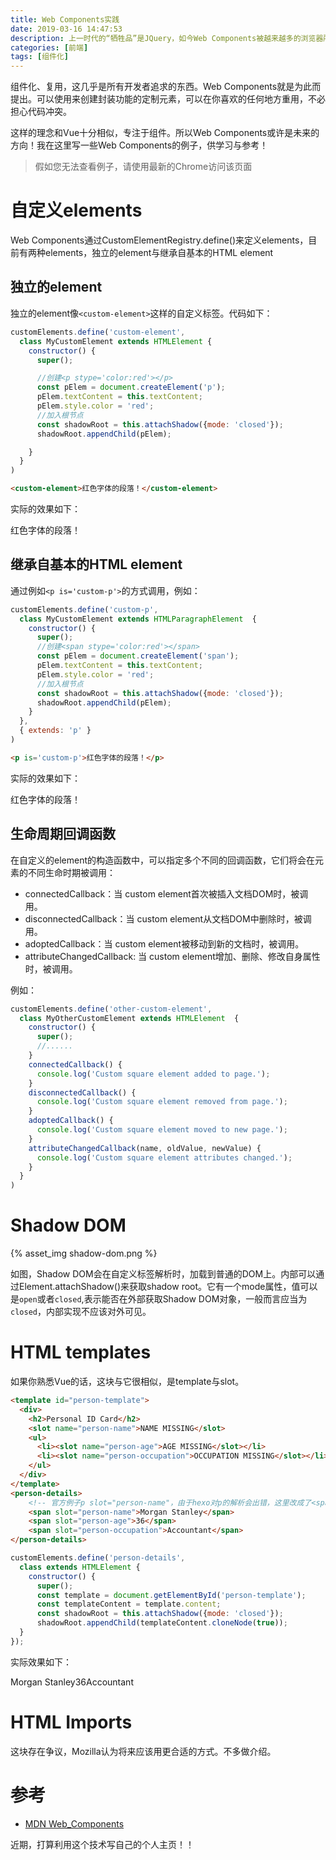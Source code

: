 ```yaml
---
title: Web Components实践
date: 2019-03-16 14:47:53
description: 上一时代的“牺牲品”是JQuery，如今Web Components被越来越多的浏览器所支持，Vue或许是下一个“祭品”。
categories: [前端]
tags: [组件化]
---
```


组件化、复用，这几乎是所有开发者追求的东西。Web Components就是为此而提出。可以使用来创建封装功能的定制元素，可以在你喜欢的任何地方重用，不必担心代码冲突。

这样的理念和Vue十分相似，专注于组件。所以Web Components或许是未来的方向！我在这里写一些Web Components的例子，供学习与参考！

<!-- more -->

> 假如您无法查看例子，请使用最新的Chrome访问该页面

# 自定义elements
Web Components通过CustomElementRegistry.define()来定义elements，目前有两种elements，独立的element与继承自基本的HTML element

## 独立的element
独立的element像`<custom-element>`这样的自定义标签。代码如下：

```js
customElements.define('custom-element',
  class MyCustomElement extends HTMLElement {
    constructor() {
      super();

      //创建<p stype='color:red'></p>
      const pElem = document.createElement('p');
      pElem.textContent = this.textContent;
      pElem.style.color = 'red';
      //加入根节点
      const shadowRoot = this.attachShadow({mode: 'closed'});
      shadowRoot.appendChild(pElem);

    }
  }
)
```

```html
<custom-element>红色字体的段落！</custom-element>
```

实际的效果如下：

<custom-element>红色字体的段落！</custom-element>
<script defer>
customElements.define('custom-element',
  class MyCustomElement extends HTMLElement {
    constructor() {
      super();
      //创建<p stype='color:red'></p>
      const pElem = document.createElement('p');
      pElem.textContent = this.textContent;
      pElem.style.color = 'red';
      //加入根节点
      const shadowRoot = this.attachShadow({mode: 'closed'});
      shadowRoot.appendChild(pElem);
    }
  }
)
</script>

## 继承自基本的HTML element

通过例如`<p is='custom-p'>`的方式调用，例如：

```js
customElements.define('custom-p',
  class MyCustomElement extends HTMLParagraphElement  {
    constructor() {
      super();
      //创建<span stype='color:red'></span>
      const pElem = document.createElement('span');
      pElem.textContent = this.textContent;
      pElem.style.color = 'red';
      //加入根节点
      const shadowRoot = this.attachShadow({mode: 'closed'});
      shadowRoot.appendChild(pElem);
    }
  },
  { extends: 'p' }
)
```

```html
<p is='custom-p'>红色字体的段落！</p>
```

实际的效果如下：

<p is='custom-p'>红色字体的段落！</p>

<script defer>
customElements.define('custom-p',
  class MyCustomP extends HTMLParagraphElement  {
    constructor() {
      super();
      const pElem = document.createElement('span');
      pElem.textContent = this.textContent;
      pElem.style.color = 'red';
      const shadowRoot = this.attachShadow({mode: 'closed'});
      shadowRoot.appendChild(pElem);
    }
  },
  { extends: 'p' }
)
</script>

## 生命周期回调函数

在自定义的element的构造函数中，可以指定多个不同的回调函数，它们将会在元素的不同生命时期被调用：

- connectedCallback：当 custom element首次被插入文档DOM时，被调用。
- disconnectedCallback：当 custom element从文档DOM中删除时，被调用。
- adoptedCallback：当 custom element被移动到新的文档时，被调用。
- attributeChangedCallback: 当 custom element增加、删除、修改自身属性时，被调用。

例如：
```js
customElements.define('other-custom-element',
  class MyOtherCustomElement extends HTMLElement  {
    constructor() {
      super();
      //......
    }
    connectedCallback() {
      console.log('Custom square element added to page.');
    }
    disconnectedCallback() {
      console.log('Custom square element removed from page.');
    }
    adoptedCallback() {
      console.log('Custom square element moved to new page.');
    }
    attributeChangedCallback(name, oldValue, newValue) {
      console.log('Custom square element attributes changed.');
    }
  }
)
```

# Shadow DOM

{% asset_img shadow-dom.png %}

如图，Shadow DOM会在自定义标签解析时，加载到普通的DOM上。内部可以通过Element.attachShadow()来获取shadow root。它有一个mode属性，值可以是`open`或者`closed`,表示能否在外部获取Shadow DOM对象，一般而言应当为`closed`，内部实现不应该对外可见。

# HTML templates
如果你熟悉Vue的话，这块与它很相似，是template与slot。

```html
<template id="person-template">
  <div>
    <h2>Personal ID Card</h2>
    <slot name="person-name">NAME MISSING</slot>
    <ul>
      <li><slot name="person-age">AGE MISSING</slot></li>
      <li><slot name="person-occupation">OCCUPATION MISSING</slot></li>
    </ul>
  </div>
</template>
<person-details>
    <!-- 官方例子p slot="person-name"，由于hexo对p的解析会出错，这里改成了<span> -->
    <span slot="person-name">Morgan Stanley</span>
    <span slot="person-age">36</span>
    <span slot="person-occupation">Accountant</span>
</person-details>
```

```js
customElements.define('person-details',
  class extends HTMLElement {
    constructor() {
      super();
      const template = document.getElementById('person-template');
      const templateContent = template.content;
      const shadowRoot = this.attachShadow({mode: 'closed'});
      shadowRoot.appendChild(templateContent.cloneNode(true));
  }
});
```

实际效果如下：

<template id="person-template"><div><h2>Personal ID Card</h2><slot name="person-name">NAME MISSING</slot><ul><li><slot name="person-age">AGE MISSING</slot></li><li><slot name="person-occupation">OCCUPATION MISSING</slot></li></ul></div></template>

<p>
<person-details><span slot="person-name">Morgan Stanley</span><span slot="person-age">36</span><span slot="person-occupation">Accountant</span></person-details>
</p>

<script defer>
customElements.define('person-details',
  class PersonDetails extends HTMLElement {
    constructor() {
      super();
      const template = document.getElementById('person-template');
      const templateContent = template.content;
      const shadowRoot = this.attachShadow({mode: 'closed'});
      const style = document.createElement('style');
      style.textContent = `
        div { padding: 10px; border: 1px solid gray; width: 200px; margin: 10px; }
      `;
      shadowRoot.appendChild(style);
      shadowRoot.appendChild(templateContent.cloneNode(true));
  }
});
</script>

# HTML Imports
这块存在争议，Mozilla认为将来应该用更合适的方式。不多做介绍。

# 参考
- [MDN Web_Components](https://developer.mozilla.org/zh-CN/docs/Web/Web_Components)

近期，打算利用这个技术写自己的个人主页！！
